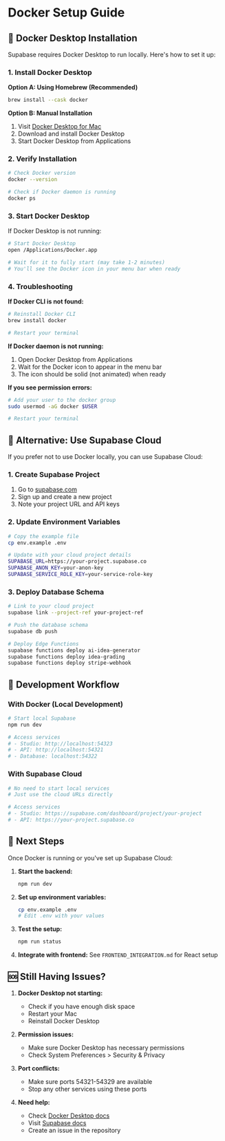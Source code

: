 # Docker Setup Guide

## 🐳 Docker Desktop Installation

Supabase requires Docker Desktop to run locally. Here's how to set it up:

### 1. Install Docker Desktop

**Option A: Using Homebrew (Recommended)**
```bash
brew install --cask docker
```

**Option B: Manual Installation**
1. Visit [Docker Desktop for Mac](https://www.docker.com/products/docker-desktop/)
2. Download and install Docker Desktop
3. Start Docker Desktop from Applications

### 2. Verify Installation

```bash
# Check Docker version
docker --version

# Check if Docker daemon is running
docker ps
```

### 3. Start Docker Desktop

If Docker Desktop is not running:
```bash
# Start Docker Desktop
open /Applications/Docker.app

# Wait for it to fully start (may take 1-2 minutes)
# You'll see the Docker icon in your menu bar when ready
```

### 4. Troubleshooting

**If Docker CLI is not found:**
```bash
# Reinstall Docker CLI
brew install docker

# Restart your terminal
```

**If Docker daemon is not running:**
1. Open Docker Desktop from Applications
2. Wait for the Docker icon to appear in the menu bar
3. The icon should be solid (not animated) when ready

**If you see permission errors:**
```bash
# Add your user to the docker group
sudo usermod -aG docker $USER

# Restart your terminal
```

## 🚀 Alternative: Use Supabase Cloud

If you prefer not to use Docker locally, you can use Supabase Cloud:

### 1. Create Supabase Project
1. Go to [supabase.com](https://supabase.com)
2. Sign up and create a new project
3. Note your project URL and API keys

### 2. Update Environment Variables
```bash
# Copy the example file
cp env.example .env

# Update with your cloud project details
SUPABASE_URL=https://your-project.supabase.co
SUPABASE_ANON_KEY=your-anon-key
SUPABASE_SERVICE_ROLE_KEY=your-service-role-key
```

### 3. Deploy Database Schema
```bash
# Link to your cloud project
supabase link --project-ref your-project-ref

# Push the database schema
supabase db push

# Deploy Edge Functions
supabase functions deploy ai-idea-generator
supabase functions deploy idea-grading
supabase functions deploy stripe-webhook
```

## 🔧 Development Workflow

### With Docker (Local Development)
```bash
# Start local Supabase
npm run dev

# Access services
# - Studio: http://localhost:54323
# - API: http://localhost:54321
# - Database: localhost:54322
```

### With Supabase Cloud
```bash
# No need to start local services
# Just use the cloud URLs directly

# Access services
# - Studio: https://supabase.com/dashboard/project/your-project
# - API: https://your-project.supabase.co
```

## 📝 Next Steps

Once Docker is running or you've set up Supabase Cloud:

1. **Start the backend:**
   ```bash
   npm run dev
   ```

2. **Set up environment variables:**
   ```bash
   cp env.example .env
   # Edit .env with your values
   ```

3. **Test the setup:**
   ```bash
   npm run status
   ```

4. **Integrate with frontend:**
   See `FRONTEND_INTEGRATION.md` for React setup

## 🆘 Still Having Issues?

1. **Docker Desktop not starting:**
   - Check if you have enough disk space
   - Restart your Mac
   - Reinstall Docker Desktop

2. **Permission issues:**
   - Make sure Docker Desktop has necessary permissions
   - Check System Preferences > Security & Privacy

3. **Port conflicts:**
   - Make sure ports 54321-54329 are available
   - Stop any other services using these ports

4. **Need help:**
   - Check [Docker Desktop docs](https://docs.docker.com/desktop/)
   - Visit [Supabase docs](https://supabase.com/docs)
   - Create an issue in the repository 